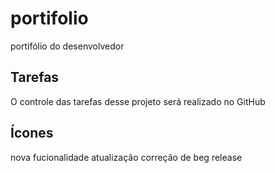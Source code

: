 # portifolio
portifólio do desenvolvedor

## Tarefas
O controle das tarefas desse projeto será realizado no GitHub

## Ícones
nova fucionalidade
atualização
correção de beg
release
